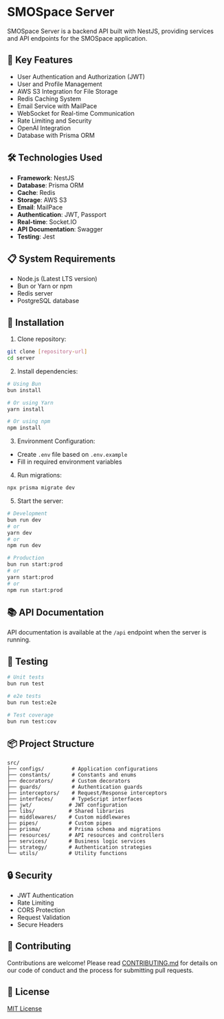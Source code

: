 # SMOSpace Server

SMOSpace Server is a backend API built with NestJS, providing services and API endpoints for the SMOSpace application.

## 🚀 Key Features

- User Authentication and Authorization (JWT)
- User and Profile Management
- AWS S3 Integration for File Storage
- Redis Caching System
- Email Service with MailPace
- WebSocket for Real-time Communication
- Rate Limiting and Security
- OpenAI Integration
- Database with Prisma ORM

## 🛠 Technologies Used

- **Framework**: NestJS
- **Database**: Prisma ORM
- **Cache**: Redis
- **Storage**: AWS S3
- **Email**: MailPace
- **Authentication**: JWT, Passport
- **Real-time**: Socket.IO
- **API Documentation**: Swagger
- **Testing**: Jest

## 📋 System Requirements

- Node.js (Latest LTS version)
- Bun or Yarn or npm
- Redis server
- PostgreSQL database

## 🚀 Installation

1. Clone repository:

```bash
git clone [repository-url]
cd server
```

2. Install dependencies:

```bash
# Using Bun
bun install

# Or using Yarn
yarn install

# Or using npm
npm install
```

3. Environment Configuration:

- Create `.env` file based on `.env.example`
- Fill in required environment variables

4. Run migrations:

```bash
npx prisma migrate dev
```

5. Start the server:

```bash
# Development
bun run dev
# or
yarn dev
# or
npm run dev

# Production
bun run start:prod
# or
yarn start:prod
# or
npm run start:prod
```

## 📚 API Documentation

API documentation is available at the `/api` endpoint when the server is running.

## 🧪 Testing

```bash
# Unit tests
bun run test

# e2e tests
bun run test:e2e

# Test coverage
bun run test:cov
```

## 📦 Project Structure

```
src/
├── configs/         # Application configurations
├── constants/       # Constants and enums
├── decorators/      # Custom decorators
├── guards/          # Authentication guards
├── interceptors/    # Request/Response interceptors
├── interfaces/      # TypeScript interfaces
├── jwt/            # JWT configuration
├── libs/           # Shared libraries
├── middlewares/    # Custom middlewares
├── pipes/          # Custom pipes
├── prisma/         # Prisma schema and migrations
├── resources/      # API resources and controllers
├── services/       # Business logic services
├── strategy/       # Authentication strategies
└── utils/          # Utility functions
```

## 🔒 Security

- JWT Authentication
- Rate Limiting
- CORS Protection
- Request Validation
- Secure Headers

## 🤝 Contributing

Contributions are welcome! Please read [CONTRIBUTING.md](CONTRIBUTING.md) for details on our code of conduct and the process for submitting pull requests.

## 📝 License

[MIT License](LICENSE)

